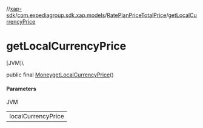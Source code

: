 //[xap-sdk](../../../index.md)/[com.expediagroup.sdk.xap.models](../index.md)/[RatePlanPriceTotalPrice](index.md)/[getLocalCurrencyPrice](get-local-currency-price.md)

# getLocalCurrencyPrice

[JVM]\

public final [Money](../-money/index.md)[getLocalCurrencyPrice](get-local-currency-price.md)()

#### Parameters

JVM

| |
|---|
| localCurrencyPrice |

